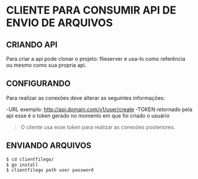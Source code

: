 # CLIENTE PARA CONSUMIR API DE ENVIO DE ARQUIVOS

## CRIANDO API

Para criar a api pode clonar o projeto: flieserver e usa-lo como referência ou mesmo como sua propria api.

## CONFIGURANDO

Para realizar as conexões deve alterar as seguintes informações:

-URL exemplo: http://api.domain.com/v1/user/create 
-TOKEN retornado pela api esse é o token gerado no momento em que foi criado o usuário

> O cliente usa esse token para realizar as conexões posteriores.

## ENVIANDO ARQUIVOS


```bash
$ cd clientfilego/
$ go install
$ clientfilego path user password
```




